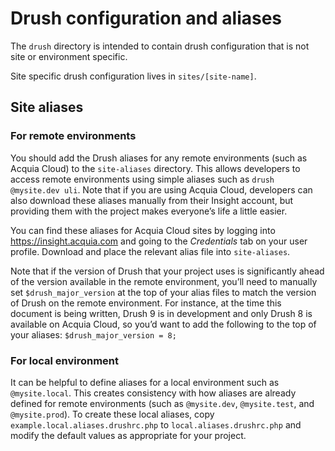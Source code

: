 # Drush configuration and aliases

The `drush` directory is intended to contain drush configuration that is not site or environment specific.

Site specific drush configuration lives in `sites/[site-name]`.

## Site aliases

### For remote environments

You should add the Drush aliases for any remote environments (such as Acquia Cloud) to the `site-aliases` directory. This allows developers to access remote environments using simple aliases such as `drush @mysite.dev uli`. Note that if you are using Acquia Cloud, developers can also download these aliases manually from their Insight account, but providing them with the project makes everyone’s life a little easier.

You can find these aliases for Acquia Cloud sites by logging into https://insight.acquia.com and going to the _Credentials_ tab on your user profile. Download and place the relevant alias file into `site-aliases`.

Note that if the version of Drush that your project uses is significantly ahead of the version available in the remote environment, you’ll need to manually set `$drush_major_version` at the top of your alias files to match the version of Drush on the remote environment. For instance, at the time this document is being written, Drush 9 is in development and only Drush 8 is available on Acquia Cloud, so you’d want to add the following to the top of your aliases: `$drush_major_version = 8;`

### For local environment

It can be helpful to define aliases for a local environment such as `@mysite.local`. This creates consistency with how aliases are already defined for remote environments (such as `@mysite.dev`, `@mysite.test`, and `@mysite.prod`). To create these local aliases, copy `example.local.aliases.drushrc.php` to `local.aliases.drushrc.php` and modify the default values as appropriate for your project.
